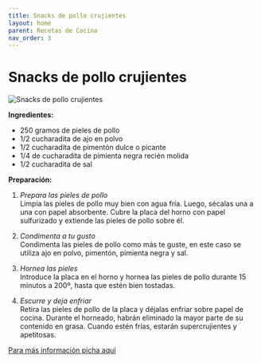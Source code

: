 ```yaml
---
title: Snacks de pollo crujientes
layout: home
parent: Recetas de Cocina
nav_order: 3
---
```

# **Snacks de pollo crujientes**
![Snacks de pollo crujientes](https://content-cocina.lecturas.com/medio/2022/09/05/cortezas-de-piel-de-pollo_99616dc4_900x900.jpg)



**Ingredientes:**
* 250 gramos de pieles de pollo
* 1/2 cucharadita de ajo en polvo
* 1/2 cucharadita de pimentón dulce o picante
* 1/4 de cucharadita de pimienta negra recién molida
* 1/2 cucharadita de sal

**Preparación:**

1. _Prepara las pieles de pollo_ <br>
Limpia las pieles de pollo muy bien con agua fría. Luego, sécalas una a una con papel absorbente. Cubre la placa del horno con papel sulfurizado y extiende las pieles de pollo sobre él.

2. _Condimenta a tu gusto_<br>
Condimenta las pieles de pollo como más te guste, en este caso se utiliza ajo en polvo, pimentón, pimienta negra y sal.

3. _Hornea las pieles_<br>
Introduce la placa en el horno y hornea las pieles de pollo durante 15 minutos a 200º, hasta que estén bien tostadas.

4. _Escurre y deja enfriar_<br>
Retira las pieles de pollo de la placa y déjalas enfriar sobre papel de cocina. Durante el horneado, habrán eliminado la mayor parte de su contenido en grasa. Cuando estén frías, estarán supercrujientes y apetitosas.

[Para más información picha aquí](https://www.lecturas.com/recetas/este-snack-pollo-es-ten-crujiente-facil-hacer-que-se-ha-vuelto-viral_12049.html)
